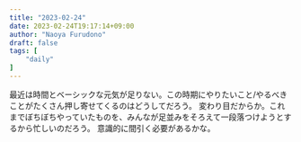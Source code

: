 ```yaml
---
title: "2023-02-24"
date: 2023-02-24T19:17:14+09:00
author: "Naoya Furudono"
draft: false
tags: [
    "daily"
]
---
```


最近は時間とベーシックな元気が足りない。この時期にやりたいこと/やるべきことがたくさん押し寄せてくるのはどうしてだろう。
変わり目だからか。これまでぼちぼちやっていたものを、みんなが足並みをそろえて一段落つけようとするから忙しいのだろう。
意識的に間引く必要があるかな。

